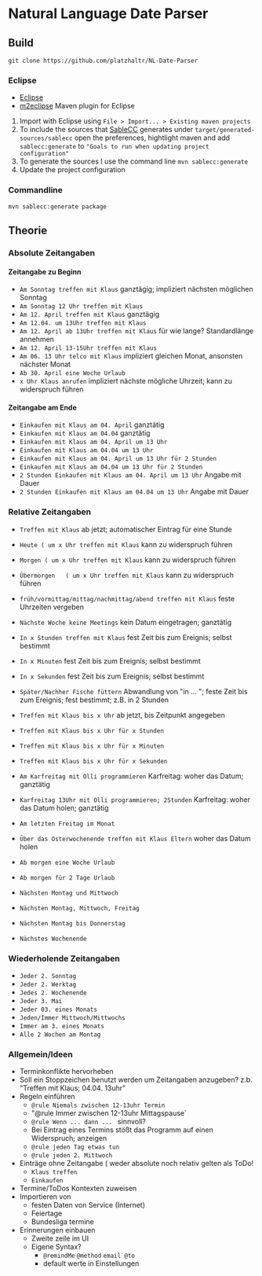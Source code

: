 # Natural Language Date Parser #

## Build ##

	git clone https://github.com/platzhaltr/NL-Date-Parser

### Eclipse ###

- [Eclipse](http://www.eclipse.org/)
- [m2eclipse](http://m2eclipse.sonatype.org/) Maven plugin for Eclipse

1. Import with Eclipse using `File > Import... > Existing maven projects`
2. To include the sources that [SableCC](http://sablecc.org/) generates under `target/generated-sources/sablecc` open the preferences, 
hightlight maven and add `sablecc:generate` to `"Goals to run when updating project configuration"`
3. To generate the sources I use the command line `mvn sablecc:generate`
4. Update the project configuration

### Commandline ###

	mvn sablecc:generate package
	
## Theorie ##

### Absolute Zeitangaben ###

#### Zeitangabe zu Beginn ####

- `Am Sonntag treffen mit Klaus` ganztägig; impliziert nächsten möglichen Sonntag
- `Am Sonntag 12 Uhr treffen mit Klaus`
- `Am 12. April treffen mit Klaus` ganztägig
- `Am 12.04. um 13Uhr treffen mit Klaus`
- `Am 12. April ab 13Uhr treffen mit Klaus` für wie lange? Standardlänge annehmen 
- `Am 12. April 13-15Uhr treffen mit Klaus`
- `Am 06. 13 Uhr telco mit Klaus` impliziert gleichen Monat, ansonsten nächster Monat
- `Ab 30. April eine Woche Urlaub`
- `x Uhr Klaus anrufen` impliziert nächste mögliche Uhrzeit; kann zu widerspruch führen

#### Zeitangabe am Ende ####

- `Einkaufen mit Klaus am 04. April` ganztätig
- `Einkaufen mit Klaus am 04.04` ganztätig
- `Einkaufen mit Klaus am 04. April um 13 Uhr`
- `Einkaufen mit Klaus am 04.04 um 13 Uhr`
- `Einkaufen mit Klaus am 04. April um 13 Uhr für 2 Stunden`
- `Einkaufen mit Klaus am 04.04 um 13 Uhr für 2 Stunden`
- `2 Stunden Einkaufen mit Klaus am 04. April um 13 Uhr` Angabe mit Dauer
- `2 Stunden Einkaufen mit Klaus am 04.04 um 13 Uhr` Angabe mit Dauer

### Relative Zeitangaben ###

- `Treffen mit Klaus` ab jetzt; automatischer Eintrag für eine Stunde

- `Heute ( um x Uhr treffen mit Klaus` kann zu widerspruch führen
- `Morgen ( um x Uhr treffen mit Klaus` kann zu widerspruch führen
- `Übermorgen	( um x Uhr treffen mit Klaus` kann zu widerspruch führen
- `früh/vormittag/mittag/nachmittag/abend treffen mit Klaus` feste Uhrzeiten vergeben
- `Nächste Woche keine Meetings` kein Datum eingetragen; ganztätig

- `In x Stunden treffen mit Klaus` fest Zeit bis zum Ereignis; selbst bestimmt
- `In x Minuten` fest Zeit bis zum Ereignis; selbst bestimmt
- `In x Sekunden` fest Zeit bis zum Ereignis; selbst bestimmt

- `Später/Nachher Fische füttern` Abwandlung von "in ... "; feste Zeit bis zum Ereignis; fest bestimmt; z.B. in 2 Stunden

- `Treffen mit Klaus bis x Uhr` ab jetzt, bis Zeitpunkt angegeben
- `Treffen mit Klaus bis x Uhr für x Stunden`
- `Treffen mit Klaus bis x Uhr für x Minuten`
- `Treffen mit Klaus bis x Uhr für x Sekunden`

- `Am Karfreitag mit Olli programmieren` Karfreitag: woher das Datum; ganztätig
- `Karfreitag 13Uhr mit Olli programmieren; 2Stunden` Karfreitag: woher das Datum holen; ganztätig

- `Am letzten Freitag im Monat`
- `Über das Osterwochenende treffen mit Klaus Eltern` woher das Datum holen

- `Ab morgen eine Woche Urlaub`
- `Ab morgen für 2 Tage Urlaub`

- `Nächsten Montag und Mittwoch`
- `Nächsten Montag, Mittwoch, Freitag`
- `Nächsten Montag bis Donnerstag`
- `Nächstes Wochenende`

### Wiederholende Zeitangaben ###

- `Jeder 2. Sonntag`
- `Jeder 2. Werktag`
- `Jedes 2. Wochenende`
- `Jeder 3. Mai`
- `Jeder 03. eines Monats`
- `Jeden/Immer Mittwoch/Mittwochs`
- `Immer am 3. eines Monats`
- `Alle 2 Wochen am Montag`

### Allgemein/Ideen ###

- Terminkonflikte hervorheben
- Soll ein Stoppzeichen benutzt werden um Zeitangaben anzugeben? z.b. "Treffen mit Klaus; 04.04. 13uhr"
- Regeln einführen
	- `@rule Niemals zwischen 12-13uhr Termin`
	- "@rule Immer zwischen 12-13uhr Mittagspause`
	- `@rule Wenn ... dann ... ` sinnvoll? 
	- Bei Eintrag eines Termins stößt das Programm auf einen Widerspruch; anzeigen
	- `@rule jeden Tag etwas tun`
	- `@rule jeden 2. Mittwoch`
- Einträge ohne Zeitangabe ( weder absolute noch relativ gelten als ToDo!
	- `Klaus treffen`
	- `Einkaufen`
- Termine/ToDos Kontexten zuweisen
- Importieren von
	- festen Daten von Service (Internet)
	- Feiertage
	- Bundesliga termine
- Erinnerungen einbauen
	- Zweite zeile im UI
	- Eigene Syntax? 
		- `@remindMe` `@method` `email @to`
		- default werte in Einstellungen